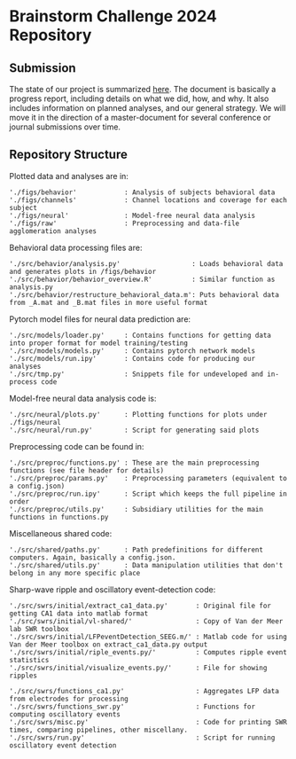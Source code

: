 # Brainstorm Challenge 2024 Repository

## Submission
The state of our project is summarized [here](./submission.md). The document is basically a progress report, including details on what we did, how, and why. It also includes information on planned analyses, and our general strategy. We will move it in the direction of a master-document for several conference or journal submissions over time.

## Repository Structure
Plotted data and analyses are in:
```
'./figs/behavior'            : Analysis of subjects behavioral data
'./figs/channels'            : Channel locations and coverage for each subject
'./figs/neural'              : Model-free neural data analysis
'./figs/raw'                 : Preprocessing and data-file agglomeration analyses
```

Behavioral data processing files are:
```
'./src/behavior/analysis.py'                  : Loads behavioral data and generates plots in /figs/behavior
'./src/behavior/behavior_overview.R'          : Similar function as analysis.py
'./src/behavior/restructure_behavioral_data.m': Puts behavioral data from _A.mat and _B.mat files in more useful format
```

Pytorch model files for neural data prediction are:
```
'./src/models/loader.py'     : Contains functions for getting data into proper format for model training/testing
'./src/models/models.py'     : Contains pytorch network models
'./src/models/run.ipy'       : Contains code for producing our analyses
'./src/tmp.py'               : Snippets file for undeveloped and in-process code
```

Model-free neural data analysis code is:
```
'./src/neural/plots.py'      : Plotting functions for plots under ./figs/neural
'./src/neural/run.py'        : Script for generating said plots
```

Preprocessing code can be found in:
```
'./src/preproc/functions.py' : These are the main preprocessing functions (see file header for details)
'./src/preproc/params.py'    : Preprocessing parameters (equivalent to a config.json)
'./src/preproc/run.ipy'      : Script which keeps the full pipeline in order
'./src/preproc/utils.py'     : Subsidiary utilities for the main functions in functions.py
```

Miscellaneous shared code:
```
'./src/shared/paths.py'      : Path predefinitions for different computers. Again, basically a config.json.
'./src/shared/utils.py'      : Data manipulation utilities that don't belong in any more specific place
```

Sharp-wave ripple and oscillatory event-detection code:
```
'./src/swrs/initial/extract_ca1_data.py'       : Original file for getting CA1 data into matlab format
'./src/swrs/initial/vl-shared/'                : Copy of Van der Meer lab SWR toolbox
'./src/swrs/initial/LFPeventDetection_SEEG.m/' : Matlab code for using Van der Meer toolbox on extract_ca1_data.py output
'./src/swrs/initial/riple_events.py/'          : Computes ripple event statistics
'./src/swrs/initial/visualize_events.py/'      : File for showing ripples

'./src/swrs/functions_ca1.py'                  : Aggregates LFP data from electrodes for processing
'./src/swrs/functions_swr.py'                  : Functions for computing oscillatory events
'./src/swrs/misc.py'                           : Code for printing SWR times, comparing pipelines, other miscellany.
'./src/swrs/run.py'                            : Script for running oscillatory event detection
```
